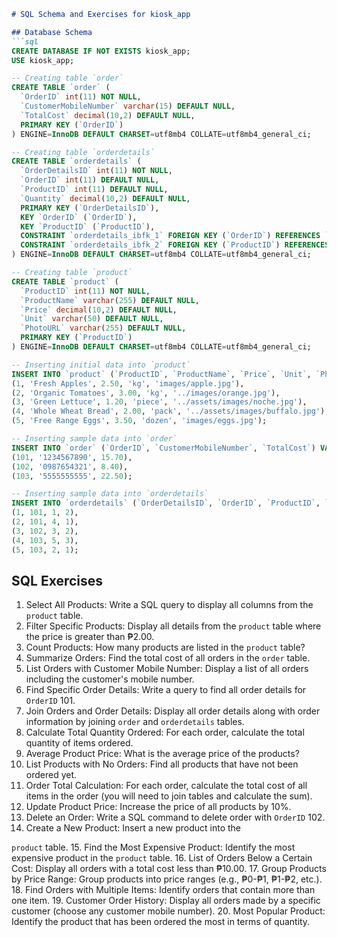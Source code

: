 ```markdown
# SQL Schema and Exercises for kiosk_app

## Database Schema
```sql
CREATE DATABASE IF NOT EXISTS kiosk_app;
USE kiosk_app;

-- Creating table `order`
CREATE TABLE `order` (
  `OrderID` int(11) NOT NULL,
  `CustomerMobileNumber` varchar(15) DEFAULT NULL,
  `TotalCost` decimal(10,2) DEFAULT NULL,
  PRIMARY KEY (`OrderID`)
) ENGINE=InnoDB DEFAULT CHARSET=utf8mb4 COLLATE=utf8mb4_general_ci;

-- Creating table `orderdetails`
CREATE TABLE `orderdetails` (
  `OrderDetailsID` int(11) NOT NULL,
  `OrderID` int(11) DEFAULT NULL,
  `ProductID` int(11) DEFAULT NULL,
  `Quantity` decimal(10,2) DEFAULT NULL,
  PRIMARY KEY (`OrderDetailsID`),
  KEY `OrderID` (`OrderID`),
  KEY `ProductID` (`ProductID`),
  CONSTRAINT `orderdetails_ibfk_1` FOREIGN KEY (`OrderID`) REFERENCES `order` (`OrderID`),
  CONSTRAINT `orderdetails_ibfk_2` FOREIGN KEY (`ProductID`) REFERENCES `product` (`ProductID`)
) ENGINE=InnoDB DEFAULT CHARSET=utf8mb4 COLLATE=utf8mb4_general_ci;

-- Creating table `product`
CREATE TABLE `product` (
  `ProductID` int(11) NOT NULL,
  `ProductName` varchar(255) DEFAULT NULL,
  `Price` decimal(10,2) DEFAULT NULL,
  `Unit` varchar(50) DEFAULT NULL,
  `PhotoURL` varchar(255) DEFAULT NULL,
  PRIMARY KEY (`ProductID`)
) ENGINE=InnoDB DEFAULT CHARSET=utf8mb4 COLLATE=utf8mb4_general_ci;

-- Inserting initial data into `product`
INSERT INTO `product` (`ProductID`, `ProductName`, `Price`, `Unit`, `PhotoURL`) VALUES
(1, 'Fresh Apples', 2.50, 'kg', 'images/apple.jpg'),
(2, 'Organic Tomatoes', 3.00, 'kg', '../images/orange.jpg'),
(3, 'Green Lettuce', 1.20, 'piece', '../assets/images/noche.jpg'),
(4, 'Whole Wheat Bread', 2.00, 'pack', '../assets/images/buffalo.jpg'),
(5, 'Free Range Eggs', 3.50, 'dozen', 'images/eggs.jpg');

-- Inserting sample data into `order`
INSERT INTO `order` (`OrderID`, `CustomerMobileNumber`, `TotalCost`) VALUES
(101, '1234567890', 15.70),
(102, '0987654321', 8.40),
(103, '5555555555', 22.50);

-- Inserting sample data into `orderdetails`
INSERT INTO `orderdetails` (`OrderDetailsID`, `OrderID`, `ProductID`, `Quantity`) VALUES
(1, 101, 1, 2),
(2, 101, 4, 1),
(3, 102, 3, 2),
(4, 103, 5, 3),
(5, 103, 2, 1);
```

## SQL Exercises

1. Select All Products: Write a SQL query to display all columns from the `product` table.
2. Filter Specific Products: Display all details from the `product` table where the price is greater than ₱2.00.
3. Count Products: How many products are listed in the `product` table?
4. Summarize Orders: Find the total cost of all orders in the `order` table.
5. List Orders with Customer Mobile Number: Display a list of all orders including the customer's mobile number.
6. Find Specific Order Details: Write a query to find all order details for `OrderID` 101.
7. Join Orders and Order Details: Display all order details along with order information by joining `order` and `orderdetails` tables.
8. Calculate Total Quantity Ordered: For each order, calculate the total quantity of items ordered.
9. Average Product Price: What is the average price of the products?
10. List Products with No Orders: Find all products that have not been ordered yet.
11. Order Total Calculation: For each order, calculate the total cost of all items in the order (you will need to join tables and calculate the sum).
12. Update Product Price: Increase the price of all products by 10%.
13. Delete an Order: Write a SQL command to delete order with `OrderID` 102.
14. Create a New Product: Insert a new product into the

 `product` table.
15. Find the Most Expensive Product: Identify the most expensive product in the `product` table.
16. List of Orders Below a Certain Cost: Display all orders with a total cost less than ₱10.00.
17. Group Products by Price Range: Group products into price ranges (e.g., ₱0-₱1, ₱1-₱2, etc.).
18. Find Orders with Multiple Items: Identify orders that contain more than one item.
19. Customer Order History: Display all orders made by a specific customer (choose any customer mobile number).
20. Most Popular Product: Identify the product that has been ordered the most in terms of quantity.
```
